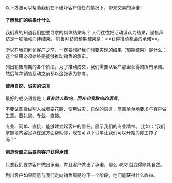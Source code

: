 以下方法可以帮助我们在不破坏客户信任的情况下，带来交易的承诺：

#### 了解我们的结果什什么
我们真的知道我们想要寻求的具体结果吗？
人们往往把活动误认为结果，销售拜访是一项活动而非结果。
销售拜访的预期结果是：==获得推动机会的承诺==。

所以在我们拜访客户之前，一定要想好我们想要实现的结果（预期结果）是什么：这个结果必须始终是能够推动销售的承诺。

列出销售周期的各个阶段，为了推动成交，我们需要从客户那里获得的所有承诺。然后每次销售互动之前都以这张表为参考。

#### 使用自然、诚实的语言
最好的成交语言是：***具有他人取向，而非自我取向的语言***。

不要试图操纵别人或者耍花腔，使用诚实、自然的语言，简简单单地要求与客户做生意。要礼貌、专业、直接。

专业、简单、直接，能够建立起客户的信任，展示我们的专业精神。
比如：“我们掌握地内容足以在这方面帮助你，现在可以下订单让我们可以开始为你工作了吗？”

#### 创造价值之后要向客户获得承诺
只要我们要求客户做出承诺，并且客户做出了承诺，那么 *成交* 就变得顺其自然。

列出客户如果同意与我们走向销售周期的下一个阶段，他们能获得什么收益。

